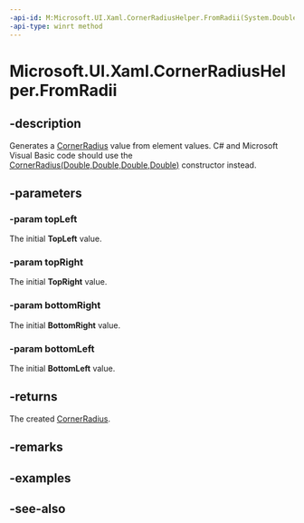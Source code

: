 ```yaml
---
-api-id: M:Microsoft.UI.Xaml.CornerRadiusHelper.FromRadii(System.Double,System.Double,System.Double,System.Double)
-api-type: winrt method
---
```


<!-- Method syntax
public Windows.UI.Xaml.CornerRadius FromRadii(System.Double topLeft, System.Double topRight, System.Double bottomRight, System.Double bottomLeft)
-->

# Microsoft.UI.Xaml.CornerRadiusHelper.FromRadii

## -description

Generates a [CornerRadius](cornerradius.md) value from element values. C# and Microsoft Visual Basic code should use the [CornerRadius(Double,Double,Double,Double)](/dotnet/api/windows.ui.xaml.cornerradius.-ctor?view=dotnet-uwp-10.0&preserve-view=true#Windows_UI_Xaml_CornerRadius__ctor_System_Double_System_Double_System_Double_System_Double_) constructor instead.

## -parameters

### -param topLeft

The initial **TopLeft** value.

### -param topRight

The initial **TopRight** value.

### -param bottomRight

The initial **BottomRight** value.

### -param bottomLeft

The initial **BottomLeft** value.

## -returns

The created [CornerRadius](cornerradius.md).

## -remarks

## -examples

## -see-also
